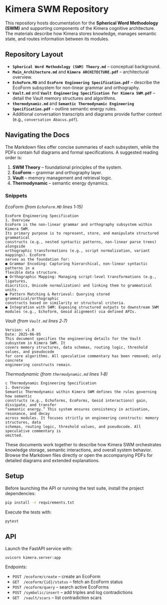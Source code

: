 # Kimera SWM Repository

This repository hosts documentation for the **Spherical Word Methodology (SWM)** and supporting components of the Kimera cognitive architecture.  The materials describe how Kimera stores knowledge, manages semantic state, and routes information between its modules.

## Repository Layout

- **`Spherical Word Methodology (SWM) Theory.md`** – conceptual background.
- **`Main_Architecture.md`** and **`Kimera ARCHITECTURE.pdf`** – architectural overview.
- **`EchoForm.MD`** and **`EcoForm Engineering Specification.pdf`** – describe the EcoForm subsystem for non-linear grammar and orthography.
- **`Vault.md`** and **`Vault Engineering Specification for Kimera SWM.pdf`** – detail the Vault memory structures and algorithms.
- **`thermodynamic.md`** and **`Semantic Thermodynamic Engineering Specification.pdf`** – outline semantic energy rules.
- Additional conversation transcripts and diagrams provide further context (e.g., `conversation Abacus.pdf`).

## Navigating the Docs

The Markdown files offer concise summaries of each subsystem, while the PDFs contain full diagrams and formal specifications.  A suggested reading order is:

1. **SWM Theory** – foundational principles of the system.
2. **EcoForm** – grammar and orthography layer.
3. **Vault** – memory management and retrieval logic.
4. **Thermodynamic** – semantic energy dynamics.

### Snippets

*EcoForm (from `EchoForm.MD` lines 1‑15)*
```
EcoForm Engineering Specification
1. Overview
EcoForm is the non-linear grammar and orthography subsystem within Kimera SWM.
Its primary purpose is to represent, store, and manipulate structured grammatical
constructs (e.g., nested syntactic patterns, non-linear parse trees) alongside
orthographic transformations (e.g., script normalization, variant mappings). EcoForm
serves as the foundation for:
● Grammar Encoding: Capturing hierarchical, non-linear syntactic patterns in a
flexible data structure.
● Orthographic Mapping: Managing script-level transformations (e.g., ligatures,
diacritics, Unicode normalization) and linking them to grammatical units.
● Pattern Matching & Retrieval: Querying stored grammatical/orthographic
constructs based on similarity or structural criteria.
● Integration with SWM: Exposing structured outputs to downstream SWM
modules (e.g., Echoform, Geoid alignment) via defined APIs.
```

*Vault (from `Vault.md` lines 2‑7)*
```
Version: v1.0
Date: 2025-06-05
This document specifies the engineering details for the Vault subsystem in Kimera SWM. It
covers memory structures, data schemas, routing logic, threshold values, and pseudocode
for core algorithms. All speculative commentary has been removed; only concrete
engineering constructs remain.
```

*Thermodynamic (from `thermodynamic.md` lines 1‑8)*
```
c Thermodynamic Engineering Specification
1. Overview
Semantic Thermodynamic within Kimera SWM defines the rules governing how semantic
constructs (e.g., Echoforms, EcoForms, Geoid interactions) gain, dissipate, and transfer
“semantic energy.” This system ensures consistency in activation, resonance, and decay
across modules. It focuses strictly on engineering constructs: memory structures, data
schemas, routing logic, threshold values, and pseudocode. All speculative commentary is
omitted.
```

These documents work together to describe how Kimera SWM orchestrates knowledge storage, semantic interactions, and overall system behavior.  Browse the Markdown files directly or open the accompanying PDFs for detailed diagrams and extended explanations.

## Setup

Before launching the API or running the test suite, install the project dependencies:

```bash
pip install -r requirements.txt
```

Execute the tests with:

```bash
pytest
```

## API

Launch the FastAPI service with:

```
uvicorn kimera.server:app
```

Endpoints:

- `POST /ecoform/create` – create an EcoForm
- `GET  /ecoform/{id}/status` – fetch an EcoForm status
- `POST /ecoform/query` – search active EcoForms
- `POST /symbolic/insert` – add triples and log contradictions
- `GET  /vault/scars` – list contradiction scars
